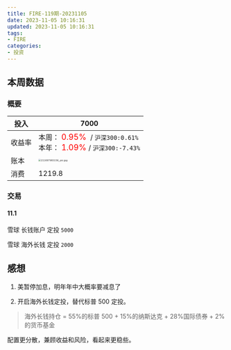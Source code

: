 ```yaml
---
title: FIRE-119期-20231105
date: 2023-11-05 10:16:31
updated: 2023-11-05 10:16:31
tags:
- FIRE
categories:
- 投资
---
```



## 本周数据

### 概要

| 投入   | 7000                                                        |
| ------ | ------------------------------------------------------------ |
| 收益率 | 本周：<font color="red" size=4> 0.95% </font> / `沪深300:0.61%`    <br />本年：<font color="red" size=4> 1.09% </font>/ `沪深300:-7.43%` |
| 账本   | <img src="https://s2.loli.net/2023/11/05/B9Ag3tC7fqXiIy4.jpg" alt="211697983156_.pic.jpg" style="zoom:33%;" /> |
| 消费   | 1219.8                                                 |

### 交易

#### 11.1

 雪球 长钱账户 定投  `5000`

 雪球 海外长钱 定投  `2000`


## 感想

1. 美暂停加息，明年年中大概率要减息了

2. 开启海外长钱定投，替代标普 500 定投。

> 海外长钱持仓 = 55%的标普 500 + 15%的纳斯达克 + 28%国际债券 + 2% 的货币基金

配置更分散，兼顾收益和风险，看起来更稳些。